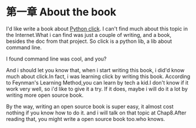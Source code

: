 # 第一章 About the book 

I'd like write a book about [Python click](https://click.palletsprojects.com/en/8.0.x/).
I can't find much about this topic in the Internet.What i can find was just a couple of writing, and a book, besides the doc from that project.
So click is a python lib, a lib about command line.

I found command line was cool, and you?

And i should let you know that, when i start writing this book, i did'd know much about click.In fact, i was learning click by writing this book.
According to Feynman's Learning Method,you can learn by tech a kid.I don't know if it work very well, so i'd like to give it a try.
If it does, maybe i will do it a lot by writing more open source book.

By the way, writing an open source book is super easy, it almost cost nothing if you know how to do it.
and i will talk on that topic at Chap8.After reading that, you might write a open source book too.who knows.




